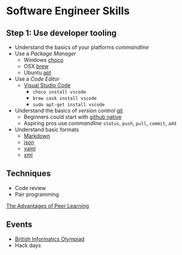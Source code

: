 # Software Engineer Skills


## Step 1: Use developer tooling

* Understand the basics of your platforms _commandline_
* Use a _Package Manager_
    * Windows [choco](https://chocolatey.org/)
    * OSX [brew](https://brew.sh/)
    * Ubuntu [apt](https://help.ubuntu.com/lts/serverguide/apt.html.en)
* Use a _Code Editor_
    * [Visual Studio Code](https://code.visualstudio.com/)
        * `choco install vscode`
        * `brew cask install vscode`
        * `sudo apt-get install vscode`
* Understand the basics of _version control_ [git](https://git-scm.com/)
    * Beginners could start with [github native](https://desktop.github.com/)
    * Aspiring pros use _commandline_ `status`, `push`, `pull`, `commit`, `add`
* Understand basic formats
    * [Markdown](https://github.com/adam-p/markdown-here/wiki/Markdown-Cheatsheet)
    * [json](https://www.w3schools.com/js/js_json_syntax.asp)
    * [yaml](http://yaml.org/)
    * [xml](https://www.w3schools.com/xml/xml_whatis.asp)

## Techniques

* Code review
* Pair programming

[The Advantages of Peer Learning](https://web.archive.org/web/20191115133445/https://blog.hyperlog.club/why-peer-learn/)

## Events

* [British Informatics Olympiad](http://www.olympiad.org.uk/)
* Hack days
